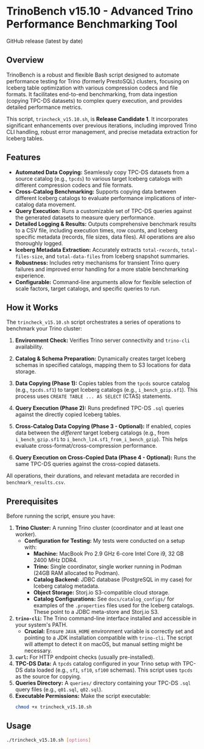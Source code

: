 # TrinoBench v15.10 - Advanced Trino Performance Benchmarking Tool

GitHub release (latest by date)

## Overview

TrinoBench is a robust and flexible Bash script designed to automate performance testing for Trino (formerly PrestoSQL) clusters, focusing on Iceberg table optimization with various compression codecs and file formats. It facilitates end-to-end benchmarking, from data ingestion (copying TPC-DS datasets) to complex query execution, and provides detailed performance metrics.

This script, `trincheck_v15.10.sh`, is **Release Candidate 1**. It incorporates significant enhancements over previous iterations, including improved Trino CLI handling, robust error management, and precise metadata extraction for Iceberg tables.

## Features

- **Automated Data Copying:** Seamlessly copy TPC-DS datasets from a source catalog (e.g., `tpcds`) to various target Iceberg catalogs with different compression codecs and file formats.
- **Cross-Catalog Benchmarking:** Supports copying data between different Iceberg catalogs to evaluate performance implications of inter-catalog data movement.
- **Query Execution:** Runs a customizable set of TPC-DS queries against the generated datasets to measure query performance.
- **Detailed Logging & Results:** Outputs comprehensive benchmark results to a CSV file, including execution times, row counts, and Iceberg specific metadata (records, file sizes, data files). All operations are also thoroughly logged.
- **Iceberg Metadata Extraction:** Accurately extracts `total-records`, `total-files-size`, and `total-data-files` from Iceberg snapshot summaries.
- **Robustness:** Includes retry mechanisms for transient Trino query failures and improved error handling for a more stable benchmarking experience.
- **Configurable:** Command-line arguments allow for flexible selection of scale factors, target catalogs, and specific queries to run.

## How it Works

The `trincheck_v15.10.sh` script orchestrates a series of operations to benchmark your Trino cluster:

1.  **Environment Check:** Verifies Trino server connectivity and `trino-cli` availability.
2.  **Catalog & Schema Preparation:** Dynamically creates target Iceberg schemas in specified catalogs, mapping them to S3 locations for data storage.
3.  **Data Copying (Phase 1):** Copies tables from the `tpcds` source catalog (e.g., `tpcds.sf1`) to target Iceberg catalogs (e.g., `i_bench_gzip.sf1`). This process uses `CREATE TABLE ... AS SELECT` (CTAS) statements.
    

4.  **Query Execution (Phase 2):** Runs predefined TPC-DS `.sql` queries against the directly copied Iceberg tables.
5.  **Cross-Catalog Data Copying (Phase 3 - Optional):** If enabled, copies data between the *different* target Iceberg catalogs (e.g., from `i_bench_gzip.sf1` to `i_bench_lz4.sf1_from_i_bench_gzip`). This helps evaluate cross-format/cross-compression performance.
    

6.  **Query Execution on Cross-Copied Data (Phase 4 - Optional):** Runs the same TPC-DS queries against the cross-copied datasets.

All operations, their durations, and relevant metadata are recorded in `benchmark_results.csv`.

## Prerequisites

Before running the script, ensure you have:

1.  **Trino Cluster:** A running Trino cluster (coordinator and at least one worker).
    *   **Configuration for Testing:** My tests were conducted on a setup with:
        *   **Machine:** MacBook Pro 2.9 GHz 6-core Intel Core i9, 32 GB 2400 MHz DDR4.
        *   **Trino:** Single coordinator, single worker running in Podman (24GB RAM allocated to Podman).
        *   **Catalog Backend:** JDBC database (PostgreSQL in my case) for Iceberg catalog metadata.
        *   **Object Storage:** Storj.io S3-compatible cloud storage.
        *   **Catalog Configurations:** See `docs/catalog_configs/` for examples of the `.properties` files used for the Iceberg catalogs. These point to a JDBC meta-store and Storj.io S3.
2.  **`trino-cli`:** The Trino command-line interface installed and accessible in your system's PATH.
    *   **Crucial:** Ensure `JAVA_HOME` environment variable is correctly set and pointing to a JDK installation compatible with `trino-cli`. The script will attempt to detect it on macOS, but manual setting might be necessary.
3.  **`curl`:** For HTTP endpoint checks (usually pre-installed).
4.  **TPC-DS Data:** A `tpcds` catalog configured in your Trino setup with TPC-DS data loaded (e.g., `sf1`, `sf10`, `sf100` schemas). This script uses `tpcds` as the source for copying.
5.  **Queries Directory:** A `queries/` directory containing your TPC-DS `.sql` query files (e.g., `q01.sql`, `q02.sql`).
6.  **Executable Permissions:** Make the script executable:
    ```bash
    chmod +x trincheck_v15.10.sh
    ```

## Usage

```bash
./trincheck_v15.10.sh [options]